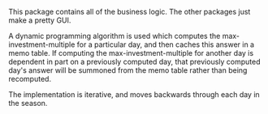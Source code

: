 ﻿This package contains all of the business logic. The other packages just make a pretty GUI.

A dynamic programming algorithm is used which computes the max-investment-multiple for a particular day, and then caches this answer in a memo table. If computing the max-investment-multiple for another day is dependent in part on a previously computed day, that previously computed day's answer will be summoned from the memo table rather than being recomputed.

The implementation is iterative, and moves backwards through each day in the season.